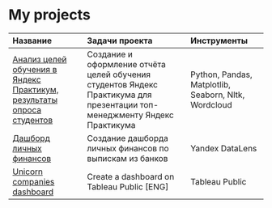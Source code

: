 # My projects
| Название | Задачи проекта | Инструменты |
| :-------------------- |:---------------------------|:---------------------------|
| [Анализ целей обучения в Яндекс Практикум, результаты опроса студентов](https://github.com/AleksandrK86/my_projects/tree/main/Hackathon_march_23) | Создание и оформление отчёта целей обучения студентов Яндекс Практикума для презентации топ-менеджменту Яндекс Практикума | Python, Pandas, Matplotlib, Seaborn, Nltk, Wordcloud |
| [Дашборд личных финансов](https://github.com/AleksandrK86/my_projects/tree/main/personal_finances) | Создание дашборда личных финансов по выпискам из банков | Yandex DataLens |
| [Unicorn companies dashboard](https://github.com/AleksandrK86/Pet-projects/tree/main/Unicorn%20Companies%20Dashboard) | Create a dashboard on Tableau Public [ENG] | Tableau Public |
